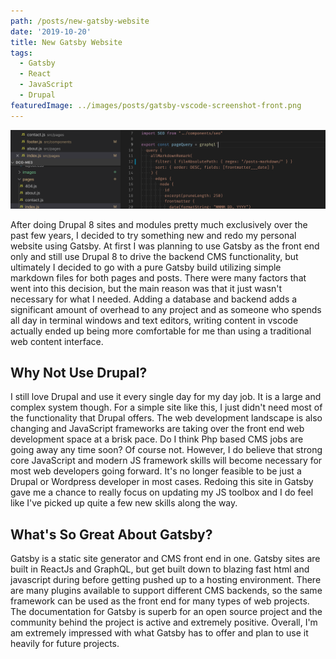 ```yaml
---
path: /posts/new-gatsby-website
date: '2019-10-20'
title: New Gatsby Website
tags:
  - Gatsby
  - React
  - JavaScript
  - Drupal
featuredImage: ../images/posts/gatsby-vscode-screenshot-front.png
---
```

![Screenshot of vscode editor with components and graphql query](gatsby-site-vscode-full.png)

After doing Drupal 8 sites and modules pretty much exclusively over the past few years, I decided to try something new and redo my personal website using Gatsby. At first I was planning to use Gatsby as the front end only and still use Drupal 8 to drive the backend CMS functionality, but ultimately I decided to go with a pure Gatsby build utilizing simple markdown files for both pages and posts. There were many factors that went into this decision, but the main reason was that it just wasn't necessary for what I needed. Adding a database and backend adds a significant amount of overhead to any project and as someone who spends all day in terminal windows and text editors, writing content in vscode actually ended up being more comfortable for me than using a traditional web content interface.

## Why Not Use Drupal?

I still love Drupal and use it every single day for my day job. It is a large and complex system though. For a simple site like this, I just didn't need most of the functionality that Drupal offers. The web development landscape is also changing and JavaScript frameworks are taking over the front end web development space at a brisk pace. Do I think Php based CMS jobs are going away any time soon? Of course not. However, I do believe that strong core JavaScript and modern JS framework skills will become necessary for most web developers going forward. It's no longer feasible to be just a Drupal or Wordpress developer in most cases. Redoing this site in Gatsby gave me a chance to really focus on updating my JS toolbox and I do feel like I've picked up quite a few new skills along the way.

## What's So Great About Gatsby?

Gatsby is a static site generator and CMS front end in one. Gatsby sites are built in ReactJs and GraphQL, but get built down to blazing fast html and javascript during before getting pushed up to a hosting environment. There are many plugins available to support different CMS backends, so the same framework can be used as the front end for many types of web projects. The documentation for Gatsby is superb for an open source project and the community behind the project is active and extremely positive. Overall, I'm am extremely impressed with what Gatsby has to offer and plan to use it heavily for future projects.
